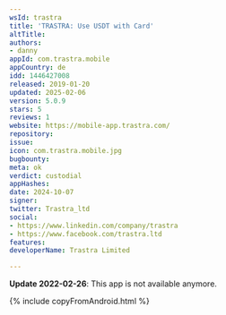 ```yaml
---
wsId: trastra
title: 'TRASTRA: Use USDT with Card'
altTitle: 
authors:
- danny
appId: com.trastra.mobile
appCountry: de
idd: 1446427008
released: 2019-01-20
updated: 2025-02-06
version: 5.0.9
stars: 5
reviews: 1
website: https://mobile-app.trastra.com/
repository: 
issue: 
icon: com.trastra.mobile.jpg
bugbounty: 
meta: ok
verdict: custodial
appHashes: 
date: 2024-10-07
signer: 
twitter: Trastra_ltd
social:
- https://www.linkedin.com/company/trastra
- https://www.facebook.com/trastra.ltd
features: 
developerName: Trastra Limited

---
```


**Update 2022-02-26**: This app is not available anymore.

{% include copyFromAndroid.html %}
